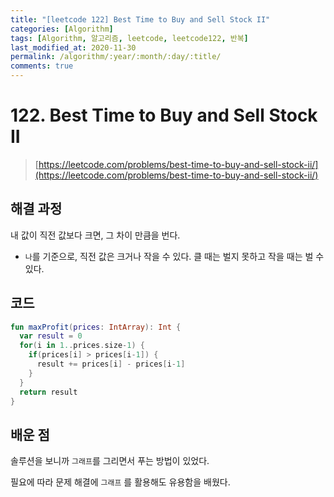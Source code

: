 ```yaml
---
title: "[leetcode 122] Best Time to Buy and Sell Stock II"
categories: [Algorithm]
tags: [Algorithm, 알고리즘, leetcode, leetcode122, 반복]
last_modified_at: 2020-11-30
permalink: /algorithm/:year/:month/:day/:title/
comments: true
---
```


#  122. Best Time to Buy and Sell Stock II
> [https://leetcode.com/problems/best-time-to-buy-and-sell-stock-ii/](https://leetcode.com/problems/best-time-to-buy-and-sell-stock-ii/)

## 해결 과정
내 값이 직전 값보다 크면, 그 차이 만큼을 번다. 
* `나`를 기준으로, 직전 값은 크거나 작을 수 있다. 클 때는 벌지 못하고 작을 때는 벌 수 있다. 

## 코드
```kotlin
fun maxProfit(prices: IntArray): Int {
  var result = 0
  for(i in 1..prices.size-1) {
    if(prices[i] > prices[i-1]) {
      result += prices[i] - prices[i-1]
    }
  }
  return result
}
```

## 배운 점
솔루션을 보니까 `그래프`를 그리면서 푸는 방법이 있었다.

필요에 따라 문제 해결에 `그래프` 를 활용해도 유용함을 배웠다.